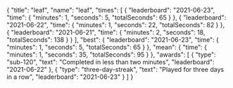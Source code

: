 {
  "title": "leaf",
  "name": "leaf",
  "times": [
    {
      "leaderboard": "2021-06-23",
      "time": {
        "minutes": 1,
        "seconds": 5,
        "totalSeconds": 65
      }
    },
    {
      "leaderboard": "2021-06-22",
      "time": {
        "minutes": 1,
        "seconds": 22,
        "totalSeconds": 82
      }
    },
    {
      "leaderboard": "2021-06-21",
      "time": {
        "minutes": 2,
        "seconds": 18,
        "totalSeconds": 138
      }
    }
  ],
  "best": {
    "leaderboard": "2021-06-23",
    "time": {
      "minutes": 1,
      "seconds": 5,
      "totalSeconds": 65
    }
  },
  "mean": {
    "time": {
      "minutes": 1,
      "seconds": 35,
      "totalSeconds": 95
    }
  },
  "awards": [
    {
      "type": "sub-120",
      "text": "Completed in less than two minutes",
      "leaderboard": "2021-06-22"
    },
    {
      "type": "three-day-streak",
      "text": "Played for three days in a row",
      "leaderboard": "2021-06-23"
    }
  ]
}